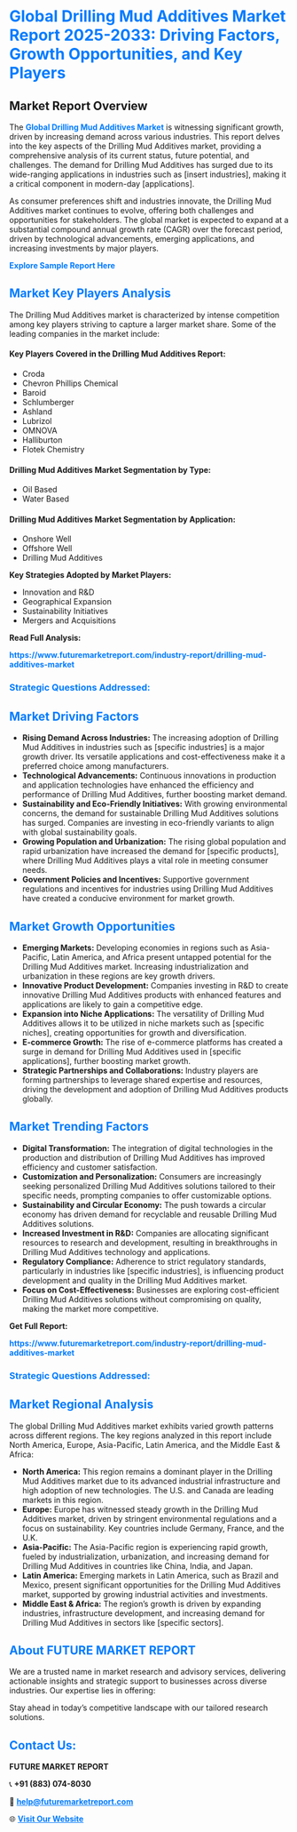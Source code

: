 <h1 style="color: #007BFF;">Global Drilling Mud Additives Market Report 2025-2033: Driving Factors, Growth Opportunities, and Key Players</h1>

<section id="overview">
<h2>Market Report Overview</h2>
<p>The <a href="https://www.futuremarketreport.com/industry-report/drilling-mud-additives-market" style="color: #007BFF; text-decoration: none;"><strong>Global Drilling Mud Additives Market</strong></a> is witnessing significant growth, driven by increasing demand across various industries. This report delves into the key aspects of the Drilling Mud Additives market, providing a comprehensive analysis of its current status, future potential, and challenges. The demand for Drilling Mud Additives has surged due to its wide-ranging applications in industries such as [insert industries], making it a critical component in modern-day [applications].</p>
<p>As consumer preferences shift and industries innovate, the Drilling Mud Additives market continues to evolve, offering both challenges and opportunities for stakeholders. The global market is expected to expand at a substantial compound annual growth rate (CAGR) over the forecast period, driven by technological advancements, emerging applications, and increasing investments by major players.</p>
</section>

<section id="overview">
<p><a href="https://www.futuremarketreport.com/request-sample/reportId=111186" style="color: #007BFF; text-decoration: none;"><strong>Explore Sample Report Here</strong></a></p>
</section>

<section id="key-players">
<h2 style="color: #007BFF;">Market Key Players Analysis</h2>
<p>The Drilling Mud Additives market is characterized by intense competition among key players striving to capture a larger market share. Some of the leading companies in the market include:</p>
<h4>Key Players Covered in the Drilling Mud Additives Report:</h4>
<ul><li>Croda</li><li>Chevron Phillips Chemical</li><li>Baroid</li><li>Schlumberger</li><li>Ashland</li><li>Lubrizol</li><li>OMNOVA</li><li>Halliburton</li><li>Flotek Chemistry</li></ul>
<h4>Drilling Mud Additives Market Segmentation by Type:</h4>
<ul><li>Oil Based</li><li>Water Based</li></ul>

<h4>Drilling Mud Additives Market Segmentation by Application:</h4>
<ul><li>Onshore Well</li><li>Offshore Well</li><li>Drilling Mud Additives</li></ul>
<p><strong>Key Strategies Adopted by Market Players:</strong></p>
<ul>
<li>Innovation and R&D</li>
<li>Geographical Expansion</li>
<li>Sustainability Initiatives</li>
<li>Mergers and Acquisitions</li>
</ul>
</section>

<section>
<p><strong>Read Full Analysis: </strong></p><a href="https://www.futuremarketreport.com/industry-report/drilling-mud-additives-market" style="color: #007BFF; text-decoration: none;"><strong>https://www.futuremarketreport.com/industry-report/drilling-mud-additives-market</strong></a>
<h3 style="color: #007BFF;">Strategic Questions Addressed:</h3>
</section>

<section id="driving-factors">
<h2 style="color: #007BFF;">Market Driving Factors</h2>
<ul>
<li><strong>Rising Demand Across Industries:</strong> The increasing adoption of Drilling Mud Additives in industries such as [specific industries] is a major growth driver. Its versatile applications and cost-effectiveness make it a preferred choice among manufacturers.</li>
<li><strong>Technological Advancements:</strong> Continuous innovations in production and application technologies have enhanced the efficiency and performance of Drilling Mud Additives, further boosting market demand.</li>
<li><strong>Sustainability and Eco-Friendly Initiatives:</strong> With growing environmental concerns, the demand for sustainable Drilling Mud Additives solutions has surged. Companies are investing in eco-friendly variants to align with global sustainability goals.</li>
<li><strong>Growing Population and Urbanization:</strong> The rising global population and rapid urbanization have increased the demand for [specific products], where Drilling Mud Additives plays a vital role in meeting consumer needs.</li>
<li><strong>Government Policies and Incentives:</strong> Supportive government regulations and incentives for industries using Drilling Mud Additives have created a conducive environment for market growth.</li>
</ul>
</section>

<section id="growth-opportunities">
<h2 style="color: #007BFF;">Market Growth Opportunities</h2>
<ul>
<li><strong>Emerging Markets:</strong> Developing economies in regions such as Asia-Pacific, Latin America, and Africa present untapped potential for the Drilling Mud Additives market. Increasing industrialization and urbanization in these regions are key growth drivers.</li>
<li><strong>Innovative Product Development:</strong> Companies investing in R&D to create innovative Drilling Mud Additives products with enhanced features and applications are likely to gain a competitive edge.</li>
<li><strong>Expansion into Niche Applications:</strong> The versatility of Drilling Mud Additives allows it to be utilized in niche markets such as [specific niches], creating opportunities for growth and diversification.</li>
<li><strong>E-commerce Growth:</strong> The rise of e-commerce platforms has created a surge in demand for Drilling Mud Additives used in [specific applications], further boosting market growth.</li>
<li><strong>Strategic Partnerships and Collaborations:</strong> Industry players are forming partnerships to leverage shared expertise and resources, driving the development and adoption of Drilling Mud Additives products globally.</li>
</ul>
</section>

<section id="trending-factors">
<h2 style="color: #007BFF;">Market Trending Factors</h2>
<ul>
<li><strong>Digital Transformation:</strong> The integration of digital technologies in the production and distribution of Drilling Mud Additives has improved efficiency and customer satisfaction.</li>
<li><strong>Customization and Personalization:</strong> Consumers are increasingly seeking personalized Drilling Mud Additives solutions tailored to their specific needs, prompting companies to offer customizable options.</li>
<li><strong>Sustainability and Circular Economy:</strong> The push towards a circular economy has driven demand for recyclable and reusable Drilling Mud Additives solutions.</li>
<li><strong>Increased Investment in R&D:</strong> Companies are allocating significant resources to research and development, resulting in breakthroughs in Drilling Mud Additives technology and applications.</li>
<li><strong>Regulatory Compliance:</strong> Adherence to strict regulatory standards, particularly in industries like [specific industries], is influencing product development and quality in the Drilling Mud Additives market.</li>
<li><strong>Focus on Cost-Effectiveness:</strong> Businesses are exploring cost-efficient Drilling Mud Additives solutions without compromising on quality, making the market more competitive.</li>
</ul>
</section>

<section>
<p><strong>Get Full Report: </strong></p><a href="https://www.futuremarketreport.com/industry-report/drilling-mud-additives-market" style="color: #007BFF; text-decoration: none;"><strong>https://www.futuremarketreport.com/industry-report/drilling-mud-additives-market</strong></a>
<h3 style="color: #007BFF;">Strategic Questions Addressed:</h3>
</section>


<section id="regional-analysis">
<h2 style="color: #007BFF;">Market Regional Analysis</h2>
<p>The global Drilling Mud Additives market exhibits varied growth patterns across different regions. The key regions analyzed in this report include North America, Europe, Asia-Pacific, Latin America, and the Middle East & Africa:</p>
<ul>
<li><strong>North America:</strong> This region remains a dominant player in the Drilling Mud Additives market due to its advanced industrial infrastructure and high adoption of new technologies. The U.S. and Canada are leading markets in this region.</li>
<li><strong>Europe:</strong> Europe has witnessed steady growth in the Drilling Mud Additives market, driven by stringent environmental regulations and a focus on sustainability. Key countries include Germany, France, and the U.K.</li>
<li><strong>Asia-Pacific:</strong> The Asia-Pacific region is experiencing rapid growth, fueled by industrialization, urbanization, and increasing demand for Drilling Mud Additives in countries like China, India, and Japan.</li>
<li><strong>Latin America:</strong> Emerging markets in Latin America, such as Brazil and Mexico, present significant opportunities for the Drilling Mud Additives market, supported by growing industrial activities and investments.</li>
<li><strong>Middle East & Africa:</strong> The region’s growth is driven by expanding industries, infrastructure development, and increasing demand for Drilling Mud Additives in sectors like [specific sectors].</li>
</ul>
</section>

<footer>
<h2 style="color: #007BFF;">About FUTURE MARKET REPORT</h2>
<p>We are a trusted name in market research and advisory services, delivering actionable insights and strategic support to businesses across diverse industries. Our expertise lies in offering:</p>

<p>Stay ahead in today’s competitive landscape with our tailored research solutions.</p>

<h2 style="color: #007BFF;">Contact Us:</h2>
<p><strong>FUTURE MARKET REPORT</strong></p>
<p>📞 <strong>+91 (883) 074-8030</strong></p>
<p>📧 <strong><a href="mailto:help@futuremarketreport.com" style="color: #007BFF;">help@futuremarketreport.com</a></strong></p>
<p>🌐 <strong><a href="https://www.futuremarketreport.com/" style="color: #007BFF;">Visit Our Website</a></strong></p>
</footer>